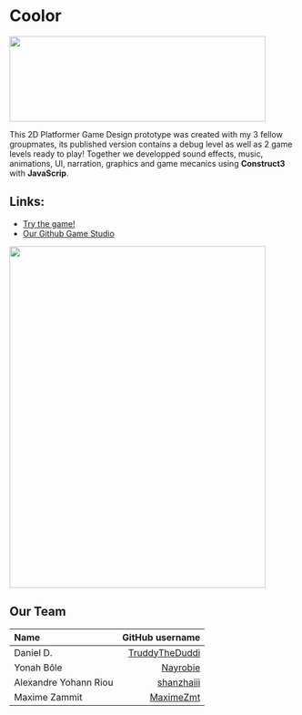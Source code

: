 # Coolor

<img src="https://pictshare.net/y9odxj.png" width="450" height="150">

This 2D Platformer Game Design prototype was created with my 3 fellow groupmates, its published version contains a debug level as well as 2 game levels ready to play! Together we developped sound effects, music, animations, UI, narration, graphics and game mecanics using **Construct3** with **JavaScrip**. 

## Links:
- [Try the game!](https://maximezmt.itch.io/coolor)
- [Our Github Game Studio](https://github.com/RabbitStudiosCH)
 
<img src="https://pictshare.net/xcz77n.jpg" width="450" height="600">


## Our Team
| Name                    |                                     GitHub username |
| :---------------------- | --------------------------------------------------: |
| Daniel D.               | [TruddyTheDuddi](https://github.com/TruddyTheDuddi) |
| Yonah Bôle              |             [Nayrobie](https://github.com/Nayrobie) |
| Alexandre Yohann Riou   |         [shanzhaiii](https://github.com/shanzhaiii) |
| Maxime Zammit           |           [MaximeZmt](https://github.com/MaximeZmt) |
